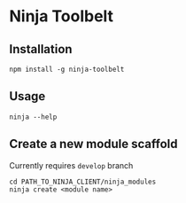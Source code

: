 Ninja Toolbelt
===

## Installation
```
npm install -g ninja-toolbelt
```

## Usage
```
ninja --help
```

## Create a new module scaffold
Currently requires `develop` branch
```
cd PATH_TO_NINJA_CLIENT/ninja_modules
ninja create <module name>
```
